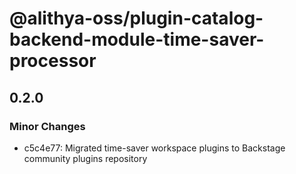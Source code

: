 # @alithya-oss/plugin-catalog-backend-module-time-saver-processor

## 0.2.0

### Minor Changes

- c5c4e77: Migrated time-saver workspace plugins to Backstage community plugins repository
